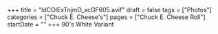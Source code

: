 +++
title = "ldCOlExTnjmD_xcGF605.avif"
draft = false
tags = ["Photos"]
categories = ["Chuck E. Cheese's"]
pages = ["Chuck E. Cheese Roll"]
startDate = ""
+++
90's White Variant
